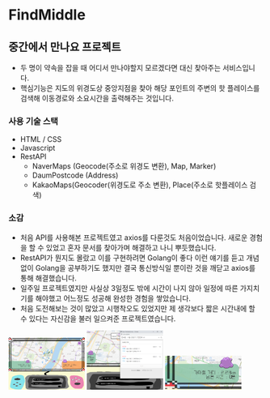 # FindMiddle

## 중간에서 만나요 프로젝트

- 두 명이 약속을 잡을 때 어디서 만나야할지 모르겠다면 대신 찾아주는 서비스입니다.
- 핵심기능은 지도의 위경도상 중앙지점을 찾아 해당 포인트의 주변의 핫 플레이스를 검색해 이동경로와 소요시간을 출력해주는 것입니다.

### 사용 기술 스택

- HTML / CSS
- Javascript
- RestAPI
  - NaverMaps (Geocode(주소로 위경도 변환), Map, Marker)
  - DaumPostcode (Address)
  - KakaoMaps(Geocoder(위경도로 주소 변환), Place(주소로 핫플레이스 검색)

### 소감

- 처음 API를 사용해본 프로젝트였고 axios를 다룬것도 처음이었습니다. 새로운 경험을 할 수 있었고 혼자 문서를 찾아가며 해결하고 나니 뿌듯했습니다.
- RestAPI가 뭔지도 몰랐고 이를 구현하려면 Golang이 좋다 이런 얘기를 듣고 개념 없이 Golang을 공부하기도 했지만 결국 통신방식일 뿐이란 것을 깨닫고 axios를 통해 해결했습니다.
- 일주일 프로젝트였지만 사실상 3일정도 밖에 시간이 나지 않아 일정에 따른 가지치기를 해야했고 어느정도 성공해 완성한 경험을 쌓았습니다.
- 처음 도전해보는 것이 많았고 시행착오도 있었지만 제 생각보다 짧은 시간내에 할 수 있다는 자신감을 불러 일으켜준 프로젝트였습니다.

<img src="./FindMiddle/img/findMiddle.png" alt="findMiddleImg" width="30%"></img>
<img src="./FindMiddle/img/findMiddle2.png" alt="findMiddleImg" width="30%"></img>
<img src="./FindMiddle/img/findMiddle3.png" alt="findMiddleImg" width="30%"></img><br />
